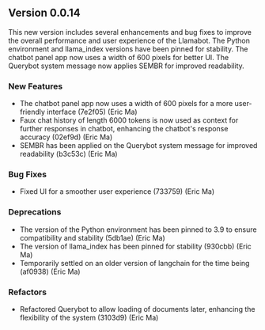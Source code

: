 ## Version 0.0.14

This new version includes several enhancements and bug fixes to improve the overall performance and user experience of the Llamabot. The Python environment and llama_index versions have been pinned for stability. The chatbot panel app now uses a width of 600 pixels for better UI. The Querybot system message now applies SEMBR for improved readability.

### New Features

- The chatbot panel app now uses a width of 600 pixels for a more user-friendly interface (7e2f05) (Eric Ma)
- Faux chat history of length 6000 tokens is now used as context for further responses in chatbot, enhancing the chatbot's response accuracy (02ef9d) (Eric Ma)
- SEMBR has been applied on the Querybot system message for improved readability (b3c53c) (Eric Ma)

### Bug Fixes

- Fixed UI for a smoother user experience (733759) (Eric Ma)

### Deprecations

- The version of the Python environment has been pinned to 3.9 to ensure compatibility and stability (5db1ae) (Eric Ma)
- The version of llama_index has been pinned for stability (930cbb) (Eric Ma)
- Temporarily settled on an older version of langchain for the time being (af0938) (Eric Ma)

### Refactors

- Refactored Querybot to allow loading of documents later, enhancing the flexibility of the system (3103d9) (Eric Ma)
